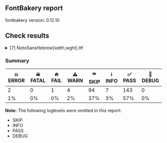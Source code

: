 ## FontBakery report

fontbakery version: 0.12.10





## Check results



<details><summary>[7] NotoSansHebrew[wdth,wght].ttf</summary>
<div>
<details>
    <summary>💥 <b>ERROR</b> Check if the vertical metrics of a CJK family are similar to the same family hosted on Google Fonts. <a href="https://fontbakery.readthedocs.io/en/stable/fontbakery/checks/googlefonts.vmetrics.html#"></a></summary>
    <div>







* 💥 **ERROR** <p>'manifest'</p>
 [code: error]



</div>
</details>

<details>
    <summary>💥 <b>ERROR</b> Check if the vertical metrics of a family are similar to the same family hosted on Google Fonts. <a href="https://fontbakery.readthedocs.io/en/stable/fontbakery/checks/googlefonts.vmetrics.html#"></a></summary>
    <div>







* 💥 **ERROR** <p>'manifest'</p>
 [code: error]



</div>
</details>

<details>
    <summary>🔥 <b>FAIL</b> Check for presence of an ARTICLE.en_us.html file <a href="https://fontbakery.readthedocs.io/en/stable/fontbakery/checks/googlefonts.description.html#"></a></summary>
    <div>







* 🔥 **FAIL** <p>This is a Noto font but it lacks an ARTICLE.en_us.html file.</p>
 [code: missing-article]



* 🔥 **FAIL** <p>This is a Noto font but it lacks a DESCRIPTION.en_us.html file.</p>
 [code: missing-description]



</div>
</details>

<details>
    <summary>⚠️ <b>WARN</b> Validate size, and resolution of article images, and ensure article page has minimum length and includes visual assets. <a href="https://fontbakery.readthedocs.io/en/stable/fontbakery/checks/googlefonts.article.html#"></a></summary>
    <div>







* ⚠️ **WARN** <p>Family metadata at fonts/NotoSansHebrew/googlefonts/variable-ttf does not have an article.</p>
 [code: lacks-article]



</div>
</details>

<details>
    <summary>⚠️ <b>WARN</b> Check for codepoints not covered by METADATA subsets. <a href="https://fontbakery.readthedocs.io/en/stable/fontbakery/checks/googlefonts.subsets.html#"></a></summary>
    <div>







* ⚠️ **WARN** <p>The following codepoints supported by the font are not covered by
any subsets defined in the font's metadata file, and will never
be served. You can solve this by either manually adding additional
subset declarations to METADATA.pb, or by editing the glyphset
definitions.</p>
<ul>
<li>U+02D8 BREVE: try adding one of: yi, canadian-aboriginal</li>
<li>U+02D9 DOT ABOVE: try adding one of: yi, canadian-aboriginal</li>
<li>U+02DB OGONEK: try adding one of: yi, canadian-aboriginal</li>
<li>U+0302 COMBINING CIRCUMFLEX ACCENT: try adding one of: tifinagh, cherokee, coptic, math</li>
<li>U+0306 COMBINING BREVE: try adding one of: tifinagh, old-permic</li>
<li>U+030A COMBINING RING ABOVE: try adding one of: duployan, syriac</li>
<li>U+030B COMBINING DOUBLE ACUTE ACCENT: try adding one of: cherokee, osage</li>
<li>U+030C COMBINING CARON: try adding one of: cherokee, tai-le</li>
<li>U+0326 COMBINING COMMA BELOW: try adding math</li>
<li>U+0327 COMBINING CEDILLA: try adding math</li>
<li>U+0328 COMBINING OGONEK: not included in any glyphset definition</li>
<li>U+034F COMBINING GRAPHEME JOINER: not included in any glyphset definition</li>
</ul>
<p>Or you can add the above codepoints to one of the subsets supported by the font: <code>hebrew</code>, <code>latin</code>, <code>latin-ext</code></p>
 [code: unreachable-subsetting]



</div>
</details>

<details>
    <summary>⚠️ <b>WARN</b> Ensure soft_dotted characters lose their dot when combined with marks that replace the dot. <a href="https://fontbakery.readthedocs.io/en/stable/fontbakery/checks/shaping.html#"></a></summary>
    <div>







* ⚠️ **WARN** <p>The dot of soft dotted characters used in orthographies <em>must</em> disappear in the following strings: į̀ į́ į̂ į̃ į̄ į̌</p>
<p>The dot of soft dotted characters <em>should</em> disappear in other cases, for example: į̆ į̇ į̈ į̊ į̋ į̦̀ į̦́ į̦̂ į̦̃ į̦̄ į̦̆ į̦̇ į̦̈ į̦̊ į̦̋ į̦̌ į̧̀ į̧́ į̧̂ į̧̃</p>
<p>Your font fully covers the following languages that require the soft-dotted feature: Lithuanian (Latn, 2,357,094 speakers), Dutch (Latn, 31,709,104 speakers).</p>
<p>Your font does <em>not</em> cover the following languages that require the soft-dotted feature: Nzakara (Latn, 50,000 speakers), Bafut (Latn, 158,146 speakers), Nateni (Latn, 100,000 speakers), Koonzime (Latn, 40,000 speakers), Ebira (Latn, 2,200,000 speakers), Yala (Latn, 200,000 speakers), Navajo (Latn, 166,319 speakers), Belarusian (Cyrl, 10,064,517 speakers), Fur (Latn, 1,230,163 speakers), Bete-Bendi (Latn, 100,000 speakers), Southern Kisi (Latn, 360,000 speakers), Ijo, Southeast (Latn, 2,471,000 speakers), Mango (Latn, 77,000 speakers), Dii (Latn, 71,000 speakers), Ejagham (Latn, 120,000 speakers), Aghem (Latn, 38,843 speakers), South Central Banda (Latn, 244,000 speakers), Sar (Latn, 500,000 speakers), Basaa (Latn, 332,940 speakers), Dan (Latn, 1,099,244 speakers), Zapotec (Latn, 490,000 speakers), Han (Latn, 6 speakers), Ukrainian (Cyrl, 29,273,587 speakers), Kaska (Latn, 125 speakers), Ekpeye (Latn, 226,000 speakers), Heiltsuk (Latn, 300 speakers), Avokaya (Latn, 100,000 speakers), Teke-Ebo (Latn, 260,000 speakers), Vute (Latn, 21,000 speakers), Gulay (Latn, 250,478 speakers), Mundani (Latn, 34,000 speakers), Ngbaka (Latn, 1,020,000 speakers), Mfumte (Latn, 79,000 speakers), Ma’di (Latn, 584,000 speakers), Lugbara (Latn, 2,200,000 speakers), Cicipu (Latn, 44,000 speakers), Igbo (Latn, 27,823,640 speakers), Kom (Latn, 360,685 speakers), Kpelle, Guinea (Latn, 622,000 speakers), Makaa (Latn, 221,000 speakers).</p>
 [code: soft-dotted]



</div>
</details>

<details>
    <summary>⚠️ <b>WARN</b> Ensure fonts have ScriptLangTags declared on the 'meta' table. <a href="https://fontbakery.readthedocs.io/en/stable/fontbakery/checks/googlefonts.meta.html#"></a></summary>
    <div>







* ⚠️ **WARN** <p>This font file does not have a 'meta' table.</p>
 [code: lacks-meta-table]



</div>
</details>
</div>
</details>




### Summary

| 💥 ERROR | ☠ FATAL | 🔥 FAIL | ⚠️ WARN | ⏩ SKIP | ℹ️ INFO | ✅ PASS | 🔎 DEBUG | 
| ---|---|---|---|---|---|---|---|
| 2 | 0 | 1 | 4 | 94 | 7 | 143 | 0 | 
| 1% | 0% | 0% | 2% | 37% | 3% | 57% | 0% | 



**Note:** The following loglevels were omitted in this report:


* SKIP
* INFO
* PASS
* DEBUG
